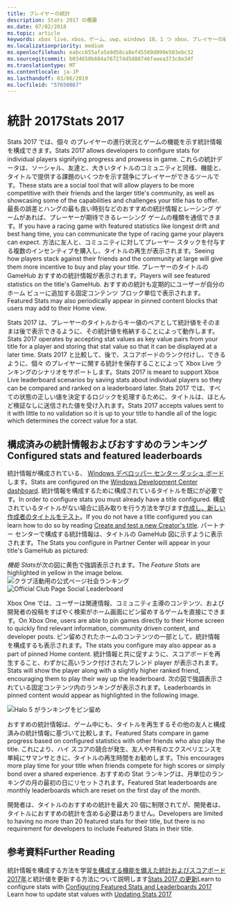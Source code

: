 ```yaml
---
title: プレイヤーの統計
description: Stats 2017 の概要
ms.date: 07/02/2018
ms.topic: article
keywords: xbox live、xbox、ゲーム、uwp、windows 10、1 つ xbox、プレイヤーの統計、ランキング、stats 2017
ms.localizationpriority: medium
ms.openlocfilehash: eabcc655afa5a9d58ca8ef45569d099e503ebc32
ms.sourcegitcommit: b034650b684a767274d5d88746faeea373c8e34f
ms.translationtype: MT
ms.contentlocale: ja-JP
ms.lasthandoff: 03/06/2019
ms.locfileid: "57650867"
---
```

# <a name="stats-2017"></a><span data-ttu-id="dbd92-104">統計 2017</span><span class="sxs-lookup"><span data-stu-id="dbd92-104">Stats 2017</span></span>

<span data-ttu-id="dbd92-105">Stats 2017 では、個々 のプレイヤーの進行状況とゲームの機能を示す統計情報を構成できます。</span><span class="sxs-lookup"><span data-stu-id="dbd92-105">Stats 2017 allows developers to configure stats for individual players signifying progress and prowess in game.</span></span> <span data-ttu-id="dbd92-106">これらの統計データは、ソーシャル、友達と、大きいタイトルのコミュニティと同様、機能と、タイトルで提供する課題のいくつかを示す競争にプレイヤーができるツールです。</span><span class="sxs-lookup"><span data-stu-id="dbd92-106">These stats are a social tool that will allow players to be more competitive with their friends and the larger title's community, as well as showcasing some of the capabilities and challenges your title has to offer.</span></span> <span data-ttu-id="dbd92-107">最長の誤差とハングの最も良い時刻などのおすすめの統計情報とレーシング ゲームがあれば、プレーヤーが期待できるレーシング ゲームの種類を通信できます。</span><span class="sxs-lookup"><span data-stu-id="dbd92-107">If you have a racing game with featured statistics like longest drift and best hang time, you can communicate the type of racing game your players can expect.</span></span> <span data-ttu-id="dbd92-108">方法に友人と、コミュニティに対してプレーヤー スタックを付与する複数のインセンティブを購入し、タイトルの再生が表示されます。</span><span class="sxs-lookup"><span data-stu-id="dbd92-108">Seeing how players stack against their friends and the community at large will give them more incentive to buy and play your title.</span></span> <span data-ttu-id="dbd92-109">プレーヤーのタイトルの GameHub おすすめの統計情報が表示されます。</span><span class="sxs-lookup"><span data-stu-id="dbd92-109">Players will see featured statistics on the title's GameHub.</span></span> <span data-ttu-id="dbd92-110">おすすめの統計も定期的にユーザーが自分のホーム ビューに追加する固定コンテンツ ブロック単位で表示されます。</span><span class="sxs-lookup"><span data-stu-id="dbd92-110">Featured Stats may also periodically appear in pinned content blocks that users may add to their Home view.</span></span>

<span data-ttu-id="dbd92-111">Stats 2017 は、プレーヤーのタイトルからキー値のペアとして統計値をそのままは後で表示できるように、その統計値を格納することによって動作します。</span><span class="sxs-lookup"><span data-stu-id="dbd92-111">Stats 2017 operates by accepting stat values as key value pairs from your title for a player and storing that stat value so that it can be displayed at a later time.</span></span> <span data-ttu-id="dbd92-112">Stats 2017 と比較して、後で、スコアボードのランク付けし、できるように、個々 のプレイヤーに関する統計を保存することによって Xbox Live ランキングのシナリオをサポートします。</span><span class="sxs-lookup"><span data-stu-id="dbd92-112">Stats 2017 is meant to support Xbox Live leaderboard scenarios by saving stats about individual players so they can be compared and ranked on a leaderboard later.</span></span> <span data-ttu-id="dbd92-113">Stats 2017 では、すべての状態の正しい値を決定するロジックを処理するために、タイトルは、ほとんど検証なしに送信された値を受け入れます。</span><span class="sxs-lookup"><span data-stu-id="dbd92-113">Stats 2017 accepts values sent to it with little to no validation so it is up to your title to handle all of the logic which determines the correct value for a stat.</span></span>

## <a name="configured-stats-and-featured-leaderboards"></a><span data-ttu-id="dbd92-114">構成済みの統計情報およびおすすめのランキング</span><span class="sxs-lookup"><span data-stu-id="dbd92-114">Configured stats and featured leaderboards</span></span>

<span data-ttu-id="dbd92-115">統計情報が構成されている、 [Windows デベロッパー センター ダッシュ ボード](https://developer.microsoft.com/en-us/dashboard/windows/overview)します。</span><span class="sxs-lookup"><span data-stu-id="dbd92-115">Stats are configured on the [Windows Development Center dashboard](https://developer.microsoft.com/en-us/dashboard/windows/overview).</span></span> <span data-ttu-id="dbd92-116">統計情報を構成するために構成されているタイトルを既にが必要です。</span><span class="sxs-lookup"><span data-stu-id="dbd92-116">In order to configure stats you must already have a title configured.</span></span> <span data-ttu-id="dbd92-117">構成されているタイトルがない場合に読み取りを行う方法を学びます[作成し、新しい作成者のタイトルをテスト](../get-started-with-creators/create-and-test-a-new-creators-title.md)。</span><span class="sxs-lookup"><span data-stu-id="dbd92-117">If you do not have a title configured you can learn how to do so by reading [Create and test a new Creator's title](../get-started-with-creators/create-and-test-a-new-creators-title.md).</span></span>  <span data-ttu-id="dbd92-118">パートナー センターで構成する統計情報は、タイトルの GameHub 図に示すように表示されます。</span><span class="sxs-lookup"><span data-stu-id="dbd92-118">The Stats you configure in Partner Center will appear in your title's GameHub as pictured:</span></span>

<span data-ttu-id="dbd92-119">*機能 Stats*が次の図に黄色で強調表示されます。</span><span class="sxs-lookup"><span data-stu-id="dbd92-119">The *Feature Stats* are highlighted in yellow in the image below.</span></span>
<span data-ttu-id="dbd92-120">![クラブ活動用の公式ページ社会ランキング](../images/omega/gamehub_featuredstats.png)</span><span class="sxs-lookup"><span data-stu-id="dbd92-120">![Official Club Page Social Leaderboard](../images/omega/gamehub_featuredstats.png)</span></span>


<span data-ttu-id="dbd92-121">Xbox One では、ユーザーは関連情報、コミュニティ主導のコンテンツ、および開発者の投稿をすばやく検索がホーム画面にピン留めするゲームを直接にできます。</span><span class="sxs-lookup"><span data-stu-id="dbd92-121">On Xbox One, users are able to pin games directly to their Home screen to quickly find relevant information, community driven content, and developer posts.</span></span> <span data-ttu-id="dbd92-122">ピン留めされたホームのコンテンツの一部として、統計情報を構成するも表示されます。</span><span class="sxs-lookup"><span data-stu-id="dbd92-122">The stats you configure may also appear as a part of pinned Home content.</span></span> <span data-ttu-id="dbd92-123">統計情報と共に促すように、スコアボードを再生すること、わずかに高いランク付けされたフレンド player が表示されます。</span><span class="sxs-lookup"><span data-stu-id="dbd92-123">Stats will show the player along with a slightly higher ranked friend, encouraging them to play their way up the leaderboard.</span></span> <span data-ttu-id="dbd92-124">次の図で強調表示されている固定コンテンツ内のランキングが表示されます。</span><span class="sxs-lookup"><span data-stu-id="dbd92-124">Leaderboards in pinned content would appear as highlighted in the following image.</span></span>

![Halo 5 がランキングをピン留め](../images/stats/Halo_5_Pinned_Leaderboard.png)

<span data-ttu-id="dbd92-126">おすすめの統計情報は、ゲーム中にも、タイトルを再生するその他の友人と構成済みの統計情報に基づいて比較します。</span><span class="sxs-lookup"><span data-stu-id="dbd92-126">Featured Stats compare in game progress based on configured statistics with other friends who also play the title.</span></span> <span data-ttu-id="dbd92-127">これにより、ハイ スコアの競合が発生、友人や共有のエクスペリエンスを単純にサマンサときに、タイトルの再生時間をお勧めします。</span><span class="sxs-lookup"><span data-stu-id="dbd92-127">This encourages more play time for your title when friends compete for high scores or simply bond over a shared experience.</span></span> <span data-ttu-id="dbd92-128">おすすめの Stat ランキングは、月単位のランキングの月の最初の日にリセットされます。</span><span class="sxs-lookup"><span data-stu-id="dbd92-128">Featured Stat leaderboards are monthly leaderboards which are reset on the first day of the month.</span></span>

<span data-ttu-id="dbd92-129">開発者は、タイトルのおすすめの統計を最大 20 個に制限されてが、開発者は、タイトルにおすすめの統計を含める必要はありません。</span><span class="sxs-lookup"><span data-stu-id="dbd92-129">Developers are limited to having no more than 20 featured stats for their title, but there is no requirement for developers to include Featured Stats in their title.</span></span>

## <a name="further-reading"></a><span data-ttu-id="dbd92-130">参考資料</span><span class="sxs-lookup"><span data-stu-id="dbd92-130">Further Reading</span></span>
<span data-ttu-id="dbd92-131">統計情報を構成する方法を学習[を構成する機能を備えた統計およびスコアボード 2017年](../configure-xbl/dev-center/featured-stats-and-leaderboards.md)と統計値を更新する方法について説明します[Stats 2017 の更新](player-stats-updating.md)</span><span class="sxs-lookup"><span data-stu-id="dbd92-131">Learn to configure stats with [Configuring Featured Stats and Leaderboards 2017](../configure-xbl/dev-center/featured-stats-and-leaderboards.md) Learn how to update stat values with [Updating Stats 2017](player-stats-updating.md)</span></span>